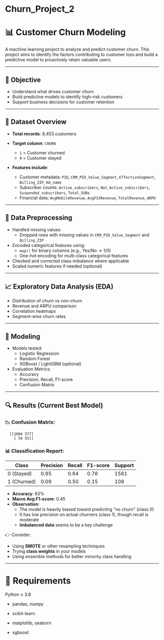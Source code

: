 # Churn_Project_2

# 📊 Customer Churn Modeling

A machine learning project to analyze and predict customer churn. This project aims to identify the factors contributing to customer loss and build a predictive model to proactively retain valuable users.

---

## 🧠 Objective

- Understand what drives customer churn
- Build predictive models to identify high-risk customers
- Support business decisions for customer retention

---

## 📁 Dataset Overview

- **Total records**: 8,453 customers  
- **Target column**: `CHURN`  
  - `1` = Customer churned  
  - `0` = Customer stayed

- **Features include**:
  - Customer metadata: `PID`, `CRM_PID_Value_Segment`, `EffectiveSegment`, `Billing_ZIP`, `KA_name`
  - Subscriber counts: `Active_subscribers`, `Not_Active_subscribers`, `Suspended_subscribers`, `Total_SUBs`
  - Financial data: `AvgMobileRevenue`, `AvgFIXRevenue`, `TotalRevenue`, `ARPU`

---

## 🧹 Data Preprocessing

- Handled missing values:
  - Dropped rows with missing values in `CRM_PID_Value_Segment` and `Billing_ZIP`
- Encoded categorical features using:
  - `map()` for binary columns (e.g., Yes/No → 1/0)
  - One-hot encoding for multi-class categorical features
- Checked and corrected class imbalance where applicable
- Scaled numeric features if needed (optional)

---

## 📈 Exploratory Data Analysis (EDA)

- Distribution of churn vs non-churn
- Revenue and ARPU comparison
- Correlation heatmaps
- Segment-wise churn rates

---

## 🤖 Modeling

- Models tested:
  - Logistic Regression
  - Random Forest
  - XGBoost / LightGBM (optional)
- Evaluation Metrics:
  - Accuracy
  - Precision, Recall, F1-score
  - Confusion Matrix

---

## 🔍 Results (Current Best Model)

### 📉 Confusion Matrix:
``` 
  [[1004 577]
    [ 54 55]]
```

### 📊 Classification Report:
| Class | Precision | Recall | F1-score | Support |
|-------|-----------|--------|----------|---------|
| 0 (Stayed) | 0.95 | 0.64 | 0.76 | 1581 |
| 1 (Churned) | 0.09 | 0.50 | 0.15 | 109 |

- **Accuracy**: 63%  
- **Macro Avg F1-score**: 0.45  
- **Observation**:
  - The model is heavily biased toward predicting "no churn" (class 0)
  - It has low precision on actual churners (class 1), though recall is moderate
  - **Imbalanced data** seems to be a key challenge

👉 Consider:
- Using **SMOTE** or other resampling techniques
- Trying **class weights** in your models
- Using ensemble methods for better minority class handling

---


# 📌  Requirements

Python ≥ 3.8

* pandas, numpy

* scikit-learn

* matplotlib, seaborn

* xgboost 
